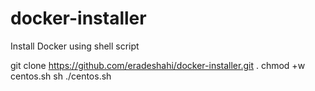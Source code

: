 # docker-installer
Install Docker using shell script

git clone https://github.com/eradeshahi/docker-installer.git . 
chmod +w centos.sh
sh ./centos.sh
